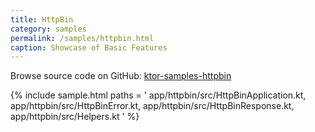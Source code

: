 ```yaml
---
title: HttpBin
category: samples
permalink: /samples/httpbin.html
caption: Showcase of Basic Features
---
```


Browse source code on GitHub: [ktor-samples-httpbin](https://github.com/ktorio/ktor-samples/tree/master/app/httpbin)

{% include sample.html paths = '
    app/httpbin/src/HttpBinApplication.kt,
    app/httpbin/src/HttpBinError.kt,
    app/httpbin/src/HttpBinResponse.kt,
    app/httpbin/src/Helpers.kt
' %}

